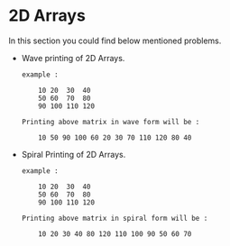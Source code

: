 # 2D Arrays

In this section you could find below mentioned problems.

- Wave printing of 2D Arrays.
    ```
    example : 

        10 20  30  40
        50 60  70  80
        90 100 110 120

    Printing above matrix in wave form will be : 
        
        10 50 90 100 60 20 30 70 110 120 80 40
     ```

- Spiral Printing of 2D Arrays.
    ```
    example : 

        10 20  30  40
        50 60  70  80
        90 100 110 120

    Printing above matrix in spiral form will be : 

        10 20 30 40 80 120 110 100 90 50 60 70

    ```
